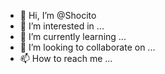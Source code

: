 - 👋 Hi, I’m @Shocito
- 👀 I’m interested in ...
- 🌱 I’m currently learning ...
- 💞️ I’m looking to collaborate on ...
- 📫 How to reach me ...

<!---
Shocito/Shocito is a ✨ special ✨ repository because its `README.md` (this file) appears on your GitHub profile.
You can click the Preview link to take a look at your changes.
--->
